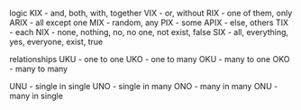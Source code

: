 logic
KIX - and, both, with, together
VIX - or, without
RIX - one of them, only
ARIX - all except one
MIX - random, any
PIX - some
APIX - else, others
TIX - each
NIX - none, nothing, no, no one, not exist, false
SIX - all, everything, yes, everyone, exist, true




relationships 
UKU - one to one
UKO - one to many
OKU - many to one
OKO - many to many

UNU - single in single
UNO - single in many
ONO - many in many
ONU - many in single